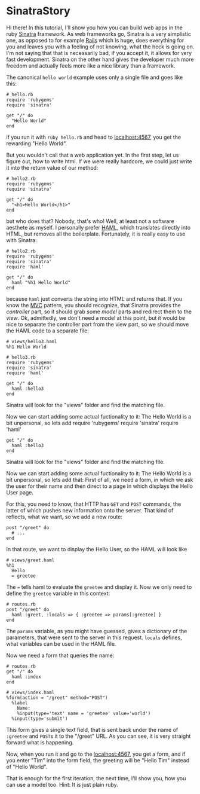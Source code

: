 SinatraStory
============

Hi there! In this tutorial, I'll show you how you can build web apps in the
ruby [Sinatra](http://www.sinatrarb.com/) framework. As web frameworks go,
Sinatra is a very simplistic one, as opposed to for example [Rails](http://rubyonrails.org/)
which is huge, does everything for you and leaves you with a feeling of not
knowing, what the heck is going on. I'm not saying that that is necessarily
bad, if you accept it, it allows for very fast development. Sinatra on the
other hand gives the developer much more freedom and actually feels more like
a nice library than a framework. 

The canonical `hello world` example uses only a single file and goes like
this:

    # hello.rb
    require 'rubygems'
    require 'sinatra'
    
    get "/" do
      "Hello World"
    end

if you run it with `ruby hello.rb` and head to
[localhost:4567](http://localhost:4567), you get the rewarding "Hello World".

But you wouldn't call that a web application yet. In the first step, let us
figure out, how to write html. If we were really hardcore, we could just write
it into the return value of our method:


    # hello2.rb
    require 'rubygems'
    require 'sinatra'
    
    get "/" do
      "<h1>Hello World</h1>"
    end

but who does that? Nobody, that's who! Well, at least not a software aesthete
as myself. I personally prefer [HAML](haml.info), which translates directly
into HTML, but removes all the boilerplate. Fortunately, it is really easy to
use with Sinatra:


    # hello2.rb
    require 'rubygems'
    require 'sinatra'
    require 'haml'
    
    get "/" do
      haml "%h1 Hello World"
    end

because `haml` just converts the string into HTML and returns that. If you
know the [MVC](http://en.wikipedia.org/wiki/Model_View_Controller) pattern,
you should recognize, that Sinatra provides the *controller* part, so it
should grab some *model* parts and redirect them to the *view*. Ok,
admittedly, we don't need a model at this point, but it would be nice to
separate the controller part from the view part, so we should move the HAML
code to a separate file:

    # views/hello3.haml
    %h1 Hello World

    # hello3.rb
    require 'rubygems'
    require 'sinatra'
    require 'haml'
    
    get "/" do
      haml :hello3
    end

Sinatra will look for the "views" folder and find the matching file.

Now we can start adding some actual fuctionality to it: The Hello World is a
bit unpersonal, so lets add 
    require 'rubygems'
    require 'sinatra'
    require 'haml'
    
    get "/" do
      haml :hello3
    end

Sinatra will look for the "views" folder and find the matching file.

Now we can start adding some actual fuctionality to it: The Hello World is a
bit unpersonal, so lets add that: First of all, we need a form, in which we
ask the user for their name and then direct to a page in which displays the
Hello User page.

For this, you need to know, that HTTP has `GET` and `POST` commands, the
latter of which pushes new information onto the server. That kind of reflects,
what we want, so we add a new route:


    post "/greet" do
      # ...
    end

In that route, we want to display the Hello User, so the HAML will look like

    # views/greet.haml
    %h1 
      Hello
      = greetee

The `=` tells haml to evaluate the `greetee` and display it. Now we only need
to define the `greetee` variable in this context:

    # routes.rb
    post "/greet" do
      haml :greet, :locals => { :greetee => params[:greetee] }
    end

The `params` variable, as you might have guessed, gives a dictionary of the
parameters, that were sent to the server in this request. `locals` defines,
what variables can be used in the HAML file.

Now we need a form that queries the name:

    # routes.rb 
    get "/" do
      haml :index
    end

    # views/index.haml
    %form(action = "/greet" method="POST")
      %label 
        Name:
        %input(type='text' name = 'greetee' value='world')
      %input(type='submit')

This form gives a single text field, that is sent back under the name of
`:greetee` and `POST`s it to the "/greet" URL. As you can see, it is very
straight forward what is happening.

Now, when you run it and go to the [localhost:4567](http://localhost:4567), you get a
form, and if you enter "Tim" into the form field, the greeting will be "Hello
Tim" instead of "Hello World".

That is enough for the first iteration, the next time, I'll show you, how you
can use a model too. Hint: It is just plain ruby.
